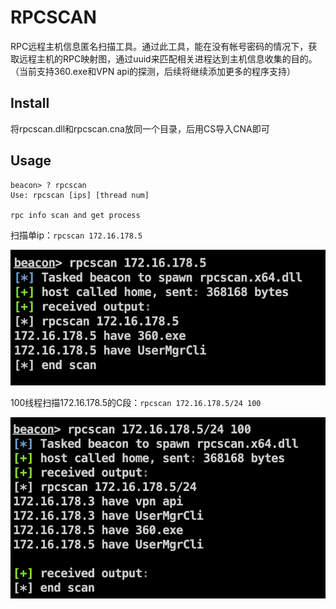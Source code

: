 # RPCSCAN

RPC远程主机信息匿名扫描工具。通过此工具，能在没有帐号密码的情况下，获取远程主机的RPC映射图，通过uuid来匹配相关进程达到主机信息收集的目的。（当前支持360.exe和VPN api的探测，后续将继续添加更多的程序支持）

## Install

将rpcscan.dll和rpcscan.cna放同一个目录，后用CS导入CNA即可

## Usage

```
beacon> ? rpcscan
Use: rpcscan [ips] [thread num]

rpc info scan and get process
```

扫描单ip：`rpcscan 172.16.178.5`

![image-20220304130326063](./README/image-20220304130326063.png)

100线程扫描172.16.178.5的C段：`rpcscan 172.16.178.5/24 100`

![image-20220304130302359](./README/image-20220304130302359.png)

